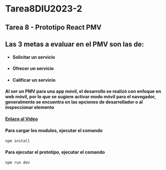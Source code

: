 # Tarea8DIU2023-2
## Tarea 8 - Prototipo React PMV
## Las 3 metas a evaluar en el PMV son las de:
- #### Solicitar un servicio
- #### Ofrecer un servicio
- #### Calificar un servicio

#### Al ser un PMV para una app móvil, el desarrollo se realizó con enfoque en web móvil, por lo que se sugiere activar modo móvil para el navegador, generalmente se encuentra en las opciones de desarrollador o al inspeccionar elemento

#### [Enlace al Video](https://drive.google.com/file/d/18WazRzjj4TZrzoTOTbkc0d6P5c57-bSd/view?usp=sharing)

#### Para cargar los modulos, ejecutar el comando
```
npm install
```

#### Para ejecutar el prototipo, ejecutar el comando
```
npm run dev
```
